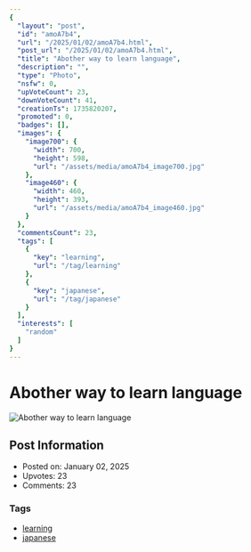 ```yaml
---
{
  "layout": "post",
  "id": "amoA7b4",
  "url": "/2025/01/02/amoA7b4.html",
  "post_url": "/2025/01/02/amoA7b4.html",
  "title": "Abother way to learn language",
  "description": "",
  "type": "Photo",
  "nsfw": 0,
  "upVoteCount": 23,
  "downVoteCount": 41,
  "creationTs": 1735820207,
  "promoted": 0,
  "badges": [],
  "images": {
    "image700": {
      "width": 700,
      "height": 598,
      "url": "/assets/media/amoA7b4_image700.jpg"
    },
    "image460": {
      "width": 460,
      "height": 393,
      "url": "/assets/media/amoA7b4_image460.jpg"
    }
  },
  "commentsCount": 23,
  "tags": [
    {
      "key": "learning",
      "url": "/tag/learning"
    },
    {
      "key": "japanese",
      "url": "/tag/japanese"
    }
  ],
  "interests": [
    "random"
  ]
}
---
```


# Abother way to learn language

![Abother way to learn language](/assets/media/amoA7b4_image700.jpg)

## Post Information

- Posted on: January 02, 2025
- Upvotes: 23
- Comments: 23

### Tags

- [learning](/tag/learning)
- [japanese](/tag/japanese)
